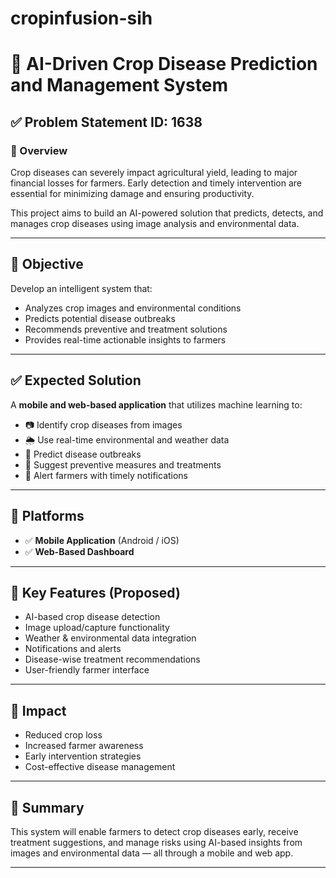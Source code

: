 # cropinfusion-sih
# 🌾 AI-Driven Crop Disease Prediction and Management System

## ✅ Problem Statement ID: 1638

### 🧩 Overview  
Crop diseases can severely impact agricultural yield, leading to major financial losses for farmers. Early detection and timely intervention are essential for minimizing damage and ensuring productivity.

This project aims to build an AI-powered solution that predicts, detects, and manages crop diseases using image analysis and environmental data.

---

## 🎯 Objective  
Develop an intelligent system that:

- Analyzes crop images and environmental conditions  
- Predicts potential disease outbreaks  
- Recommends preventive and treatment solutions  
- Provides real-time actionable insights to farmers

---

## ✅ Expected Solution  
A **mobile and web-based application** that utilizes machine learning to:

- 📷 Identify crop diseases from images  
- 🌦️ Use real-time environmental and weather data  
- 🧠 Predict disease outbreaks  
- 💊 Suggest preventive measures and treatments  
- 🔔 Alert farmers with timely notifications  

---

## 📱 Platforms

- ✅ **Mobile Application** (Android / iOS)  
- ✅ **Web-Based Dashboard**

---

## 🌟 Key Features (Proposed)

- AI-based crop disease detection  
- Image upload/capture functionality  
- Weather & environmental data integration  
- Notifications and alerts  
- Disease-wise treatment recommendations  
- User-friendly farmer interface  

---

## 🚜 Impact

- Reduced crop loss  
- Increased farmer awareness  
- Early intervention strategies  
- Cost-effective disease management

---

## 📌 Summary

This system will enable farmers to detect crop diseases early, receive treatment suggestions, and manage risks using AI-based insights from images and environmental data — all through a mobile and web app.

---
